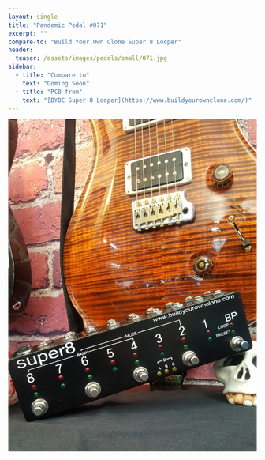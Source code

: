 ```yaml
---
layout: single
title: "Pandemic Pedal #071"
excerpt: ""
compare-to: "Build Your Own Clone Super 8 Looper"
header:
  teaser: /assets/images/pedals/small/071.jpg
sidebar:
  - title: "Compare to"
    text: "Coming Soon"
  - title: "PCB from"
    text: "[BYOC Super 8 Looper](https://www.buildyourownclone.com/)"
---
```


![header](/assets/images/pedals/071.jpg)
